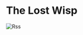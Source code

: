 # The Lost Wisp
 
![Rss](https://img.shields.io/badge/rss-F88900?style=for-the-badge&logo=rss&logoColor=white)

